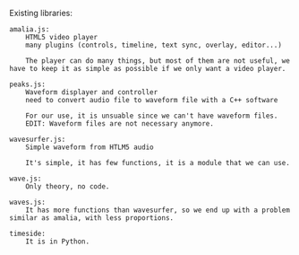 Existing libraries:

	amalia.js:
		HTML5 video player
		many plugins (controls, timeline, text sync, overlay, editor...)

		The player can do many things, but most of them are not useful, we have to keep it as simple as possible if we only want a video player.

	peaks.js:
		Waveform displayer and controller
		need to convert audio file to waveform file with a C++ software

		For our use, it is unsuable since we can't have waveform files.
		EDIT: Waveform files are not necessary anymore.

	wavesurfer.js:
		Simple waveform from HTLM5 audio

		It's simple, it has few functions, it is a module that we can use.

	wave.js:
		Only theory, no code.

	waves.js:
		It has more functions than wavesurfer, so we end up with a problem similar as amalia, with less proportions.

	timeside:
		It is in Python.